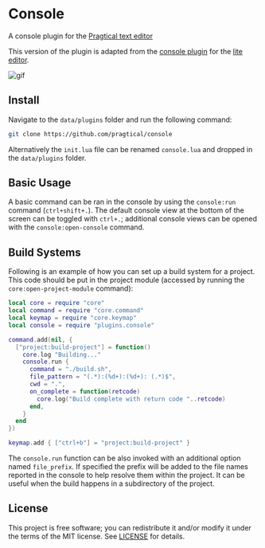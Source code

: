 # Console

A console plugin for the [Pragtical text editor](https://github.com/pragtical/pragtical)

This version of the plugin is adapted from the [console plugin] for the [lite editor].

![gif](https://user-images.githubusercontent.com/3920290/81343656-49325a00-90ad-11ea-8647-ff39d8f1d730.gif)

## Install
Navigate to the `data/plugins` folder and run the following command:
```bash
git clone https://github.com/pragtical/console
```
Alternatively the `init.lua` file can be renamed `console.lua` and dropped in
the `data/plugins` folder.

## Basic Usage
A basic command can be ran in the console by using the `console:run` command
(`ctrl+shift+.`). The default console view at the bottom of the screen can be
toggled with `ctrl+.`; additional console views can be opened with the
`console:open-console` command.

## Build Systems
Following is an example of how you can set up a build system for a project. This
code should be put in the project module (accessed by running the
`core:open-project-module` command):

```lua
local core = require "core"
local command = require "core.command"
local keymap = require "core.keymap"
local console = require "plugins.console"

command.add(nil, {
  ["project:build-project"] = function()
    core.log "Building..."
    console.run {
      command = "./build.sh",
      file_pattern = "(.*):(%d+):(%d+): (.*)$",
      cwd = ".",
      on_complete = function(retcode)
        core.log("Build complete with return code "..retcode)
      end,
    }
  end
})

keymap.add { ["ctrl+b"] = "project:build-project" }
```

The `console.run` function can be also invoked with an additional option named
`file_prefix`. If specified the prefix will be added to the file names reported
in the console to help resolve them within the project. It can be useful when
the build happens in a subdirectory of the project.

## License
This project is free software; you can redistribute it and/or modify it under
the terms of the MIT license. See [LICENSE](LICENSE) for details.


[lite editor]:    https://github.com/rxi/lite
[console plugin]: https://github.com/rxi/console


